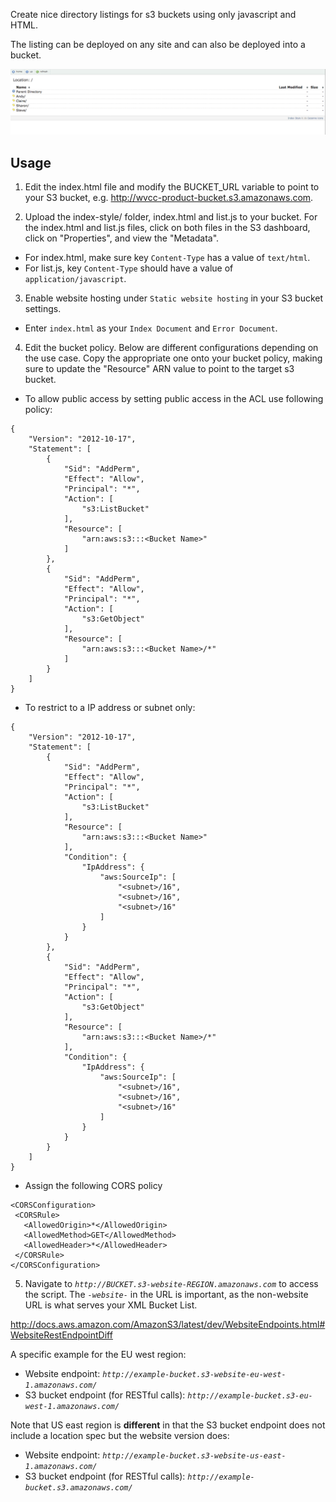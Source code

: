 Create nice directory listings for s3 buckets using only javascript and HTML.

The listing can be deployed on any site and can also be deployed into a bucket.

![Screenshot](screenshot.png)

## Usage

1. Edit the index.html file and modify the BUCKET_URL variable to point to your S3 bucket, e.g. http://wvcc-product-bucket.s3.amazonaws.com.

2. Upload the index-style/ folder, index.html and list.js to your bucket. For the index.html and list.js files, click on both files in the S3 dashboard, click on "Properties", and view the "Metadata".
  - For index.html, make sure key `Content-Type` has a value of `text/html`.
  - For list.js, key `Content-Type` should have a value of `application/javascript`.

3. Enable website hosting under `Static website hosting` in your S3 bucket settings.
  - Enter `index.html` as your `Index Document` and `Error Document`.

4. Edit the bucket policy. Below are different configurations depending on the use case. Copy the appropriate one onto your bucket policy, making sure to update the "Resource" ARN value to point to the target s3 bucket.

  - To allow public access by setting public access in the ACL use following policy:

```
{
    "Version": "2012-10-17",
    "Statement": [
        {
            "Sid": "AddPerm",
            "Effect": "Allow",
            "Principal": "*",
            "Action": [
                "s3:ListBucket"
            ],
            "Resource": [
                "arn:aws:s3:::<Bucket Name>"
            ]
        },
        {
            "Sid": "AddPerm",
            "Effect": "Allow",
            "Principal": "*",
            "Action": [
                "s3:GetObject"
            ],
            "Resource": [
                "arn:aws:s3:::<Bucket Name>/*"
            ]
        }
    ]
}
```


  

  - To restrict to a IP address or subnet only:
  
```
{
    "Version": "2012-10-17",
    "Statement": [
        {
            "Sid": "AddPerm",
            "Effect": "Allow",
            "Principal": "*",
            "Action": [
                "s3:ListBucket"
            ],
            "Resource": [
                "arn:aws:s3:::<Bucket Name>"
            ],
            "Condition": {
                "IpAddress": {
                    "aws:SourceIp": [
                        "<subnet>/16",
                        "<subnet>/16",
                        "<subnet>/16"
                    ]
                }
            }
        },
        {
            "Sid": "AddPerm",
            "Effect": "Allow",
            "Principal": "*",
            "Action": [
                "s3:GetObject"
            ],
            "Resource": [
                "arn:aws:s3:::<Bucket Name>/*"
            ],
            "Condition": {
                "IpAddress": {
                    "aws:SourceIp": [
                        "<subnet>/16",
                        "<subnet>/16",
                        "<subnet>/16"
                    ]
                }
            }
        }
    ]
}
```
 
 
 - Assign the following CORS policy

```
<CORSConfiguration>
 <CORSRule>
   <AllowedOrigin>*</AllowedOrigin>
   <AllowedMethod>GET</AllowedMethod>
   <AllowedHeader>*</AllowedHeader>
 </CORSRule>
</CORSConfiguration>
```
  
5. Navigate to _`http://BUCKET.s3-website-REGION.amazonaws.com`_ to access the script. The _`-website-`_ in the URL is important, as the non-website URL is what serves your XML Bucket List.

  <http://docs.aws.amazon.com/AmazonS3/latest/dev/WebsiteEndpoints.html#WebsiteRestEndpointDiff>

  A specific example for the EU west region:
  - Website endpoint: _`http://example-bucket.s3-website-eu-west-1.amazonaws.com/`_
  - S3 bucket endpoint (for RESTful calls): _`http://example-bucket.s3-eu-west-1.amazonaws.com/`_

  Note that US east region is **different** in that the S3 bucket endpoint does not include a location spec but the website version does:
  - Website endpoint: _`http://example-bucket.s3-website-us-east-1.amazonaws.com/`_
  - S3 bucket endpoint (for RESTful calls): _`http://example-bucket.s3.amazonaws.com/`_

